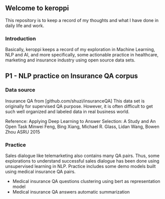 ## Welcome to keroppi

This repository is to keep a record of my thoughts and what I have done in daily life and work. 

### Introduction

Basically, keroppi keeps a record of my exploration in Machine Learning, NLP and AI, and more specifically, some actionable practice in healthcare, marketing and insurance industry using open source data sets.


## P1 - NLP practice on Insurance QA corpus

### Data source

Insurance QA from [github.com/shuzi/insuranceQA]
This data set is originally for supervised QA purpose. However, it is often difficult to get such well organized and labeled data in real business world.

Reference: Applying Deep Learning to Answer Selection: A Study and An Open Task Minwei Feng, Bing Xiang, Michael R. Glass, Lidan Wang, Bowen Zhou ASRU 2015

### Practice

Sales dialogue like telemarketing also contains many QA pairs. Thus, some explorations to understand successful sales dialogue has been done using unsupervised learning in NLP. Practice includes some demo models built using medical insurance QA pairs. 

- Medical insurance QA questions clustering using bert as representation model
- Medical insurance QA answers automatic summarization


